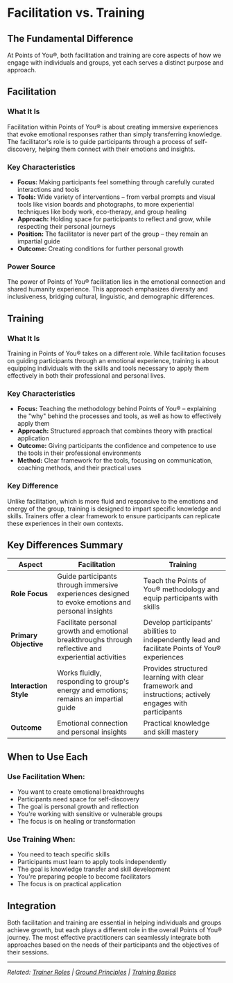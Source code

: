 # Facilitation vs. Training

## The Fundamental Difference

At Points of You®, both facilitation and training are core aspects of how we engage with individuals and groups, yet each serves a distinct purpose and approach.

## Facilitation

### What It Is
Facilitation within Points of You® is about creating immersive experiences that evoke emotional responses rather than simply transferring knowledge. The facilitator's role is to guide participants through a process of self-discovery, helping them connect with their emotions and insights.

### Key Characteristics
- **Focus:** Making participants feel something through carefully curated interactions and tools
- **Tools:** Wide variety of interventions – from verbal prompts and visual tools like vision boards and photographs, to more experiential techniques like body work, eco-therapy, and group healing
- **Approach:** Holding space for participants to reflect and grow, while respecting their personal journeys
- **Position:** The facilitator is never part of the group – they remain an impartial guide
- **Outcome:** Creating conditions for further personal growth

### Power Source
The power of Points of You® facilitation lies in the emotional connection and shared humanity experience. This approach emphasizes diversity and inclusiveness, bridging cultural, linguistic, and demographic differences.

## Training

### What It Is
Training in Points of You® takes on a different role. While facilitation focuses on guiding participants through an emotional experience, training is about equipping individuals with the skills and tools necessary to apply them effectively in both their professional and personal lives.

### Key Characteristics
- **Focus:** Teaching the methodology behind Points of You® – explaining the "why" behind the processes and tools, as well as how to effectively apply them
- **Approach:** Structured approach that combines theory with practical application
- **Outcome:** Giving participants the confidence and competence to use the tools in their professional environments
- **Method:** Clear framework for the tools, focusing on communication, coaching methods, and their practical uses

### Key Difference
Unlike facilitation, which is more fluid and responsive to the emotions and energy of the group, training is designed to impart specific knowledge and skills. Trainers offer a clear framework to ensure participants can replicate these experiences in their own contexts.

## Key Differences Summary

| Aspect | Facilitation | Training |
|--------|-------------|----------|
| **Role Focus** | Guide participants through immersive experiences designed to evoke emotions and personal insights | Teach the Points of You® methodology and equip participants with skills |
| **Primary Objective** | Facilitate personal growth and emotional breakthroughs through reflective and experiential activities | Develop participants' abilities to independently lead and facilitate Points of You® experiences |
| **Interaction Style** | Works fluidly, responding to group's energy and emotions; remains an impartial guide | Provides structured learning with clear framework and instructions; actively engages with participants |
| **Outcome** | Emotional connection and personal insights | Practical knowledge and skill mastery |

## When to Use Each

### Use Facilitation When:
- You want to create emotional breakthroughs
- Participants need space for self-discovery
- The goal is personal growth and reflection
- You're working with sensitive or vulnerable groups
- The focus is on healing or transformation

### Use Training When:
- You need to teach specific skills
- Participants must learn to apply tools independently
- The goal is knowledge transfer and skill development
- You're preparing people to become facilitators
- The focus is on practical application

## Integration

Both facilitation and training are essential in helping individuals and groups achieve growth, but each plays a different role in the overall Points of You® journey. The most effective practitioners can seamlessly integrate both approaches based on the needs of their participants and the objectives of their sessions.

---

*Related: [Trainer Roles](../trainer-development/trainer-roles.md) | [Ground Principles](ground-principles.md) | [Training Basics](../chapters/chapter-01-training-basics.md)*
